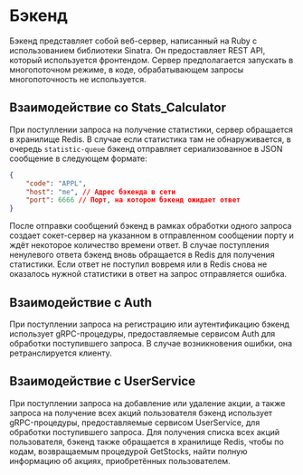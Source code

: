 # Бэкенд
Бэкенд представляет собой веб-сервер, написанный на Ruby с использованием
библиотеки Sinatra. Он предоставляет REST API, который используется фронтендом.
Сервер предполагается запускать в многопоточном режиме, в коде, обрабатывающем
запросы многопоточность не используется.

## Взаимодействие со Stats_Calculator
При поступлении запроса на получение статистики, сервер обращается в
хранилище Redis. В случае если статистика там не обнаруживается, в
очередь `statistic-queue` бэкенд отправляет сериализованное в JSON сообщение
в следующем формате:

```json
{
    "code": "APPL",
    "host": "me", // Адрес бэкенда в сети
    "port": 6666 // Порт, на котором бэкенд ожидает ответ
}
```

После отправки сообщений бэкенд в рамках обработки одного запроса
создает сокет-сервер на указанном в отправленном сообщении порту
и ждёт некоторое количество времени ответ. В случае поступления ненулевого
ответа бэкенд вновь обращается в Redis для получения статистики.
Если ответ не поступил вовремя или в Redis снова не оказалось нужной
статистики в ответ на запрос отправляется ошибка.

## Взаимодействие с Auth
При поступлении запроса на регистрацию или аутентификацию бэкенд использует
gRPC-процедуры, предоставляемые сервисом Auth для обработки поступившего
запроса. В случае возникновения ошибки, она ретранслируется клиенту.

## Взаимодействие с UserService
При поступлении запроса на добавление или удаление акции, а
также запроса на получение всех акций пользователя бэкенд использует
gRPC-процедуры, предоставляемые сервисом UserService, для обработки
поступившего запроса.
Для получения списка всех акций пользователя, бэкенд также обращается
в хранилище Redis, чтобы по кодам, возвращаемым процедурой GetStocks,
найти полную информацию об акциях, приобретённых пользователем.
